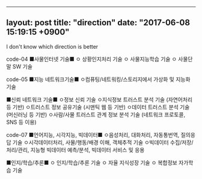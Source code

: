 
---
layout: post
title: "direction"
date: "2017-06-08 15:19:15 +0900"
---

I don't know which direction is better

code-04
■사물인터넷 기술■
ㅇ 상황인지처리 기술
ㅇ 사물지능학습 기술
ㅇ 사물단말 SW 기술

code-05
■지능 네트워크기술■
ㅇ컴퓨팅/네트워킹/스토리지에서 가상화 및 지능화 기술

■신뢰 네트워크 기술■
ㅇ정보 신뢰 기술
ㅇ지식정보 트러스트 분석 기술 (자연어처리 등 기반)
ㅇ트러스트 정보 공유기술 (시맨틱 웹 등 기반)
ㅇ데이터 트러스트 분석 기술 (머신러닝 등 기반)
ㅇ사람/사물 트러스트 관계 정보 분석 기술 (네트워크 프로토콜, SNS 등 이용)

code-07
■언어지능, 시각지능, 빅데이터■
ㅇ음성처리, 대화처리, 자동통번역, 질의응답 기술
ㅇ시각데이터처리, 사물/행동/배경 이해, 객체추적 기술
ㅇ빅데이터 수집/저장/처리/관리, 지능형 빅데이터 예측/분석, 빅데이터 서비스 및 응용

■인지/학습/추론■
ㅇ 인지/학습/추론 기술
ㅇ 자율 지식성장 기술
ㅇ 복합정보 자가학습 기술
